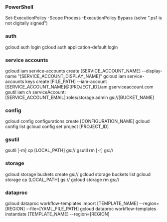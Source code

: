 ### PowerShell
Set-ExecutionPolicy -Scope Process -ExecutionPolicy Bypass (solve ".ps1 is not digitally signed")

### auth
gcloud auth login
gcloud auth application-default login

### service accounts
gcloud iam service-accounts create [SERVICE_ACCOUNT_NAME] --display-name "[SERVICE_ACCOUNT_DISPLAY_NAME]"
gcloud iam service-accounts keys create [FILE_PATH] --iam-account [SERVICE_ACCOUNT_NAME]@[PROJECT_ID].iam.gserviceaccount.com
gsutil iam ch serviceAccount:[SERVICE_ACCOUNT_EMAIL]:roles/storage.admin gs://[BUCKET_NAME]

### config
gcloud config configurations create [CONFIGURATION_NAME]
gcloud config list
gcloud config set project [PROJECT_ID]

### gsutil
gsutil [-m] cp [LOCAL_PATH] gs://
gsutil rm [-r] gs://

### storage
gcloud storage buckets create gs://
gcloud storage buckets list
gcloud storage cp [LOCAL_PATH] gs://
gcloud storage rm gs://

### dataproc
gcloud dataproc workflow-templates import [TEMPLATE_NAME] --region=[REGION] --file=[YAML_FILE_PATH]
gcloud dataproc workflow-templates instantiate [TEMPLATE_NAME] --region=[REGION]
